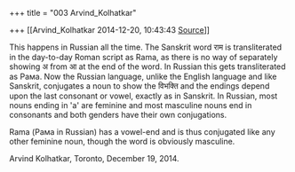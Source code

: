 +++
title = "003 Arvind_Kolhatkar"

+++
[[Arvind_Kolhatkar	2014-12-20, 10:43:43 [Source](https://groups.google.com/g/samskrita/c/7CRxMA6VfwY)]]



This happens in Russian all the time. The Sanskrit word राम is transliterated in the day-to-day Roman script as Rama, as there is no way of separately showing अ from आ at the end of the word. In Russian this gets transliterated as Рама. Now the Russian language, unlike the English language and like Sanskrit, conjugates a noun to show the विभक्ति and the endings depend upon the last consonant or vowel, exactly as in Sanskrit. In Russian, most nouns ending in 'a' are feminine and most masculine nouns end in consonants and both genders have their own conjugations.

  

Rama (Рама in Russian) has a vowel-end and is thus conjugated like any other feminine noun, though the word is obviously masculine.

  

Arvind Kolhatkar, Toronto, December 19, 2014.

